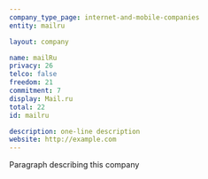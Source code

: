 ```yaml
---
company_type_page: internet-and-mobile-companies
entity: mailru

layout: company

name: mailRu
privacy: 26
telco: false
freedom: 21
commitment: 7
display: Mail.ru
total: 22
id: mailru

description: one-line description
website: http://example.com
---
```


Paragraph describing this company
